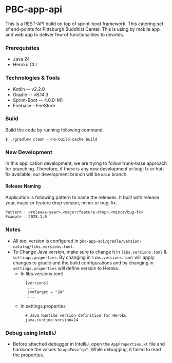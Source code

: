# PBC-app-api
This is a REST-API build on top of sprint-boot framework. This catering set of end-points for Pittsburgh Buddhist Center.  This is using by mobile app 
and web app to deliver few of functionalities to devotes.

### Prerequisites
 * Java 24
 * Heroku CLI

### Technologies & Tools
 * Kotlin -- v2.2.0
 * Gradle -- v8.14.3
 * Sprint-Boot -- 4.0.0-M1
 * Firebase - FireStore

### Build
Build the code by running following command.
<br />
````
$ ./gradlew clean --no-build-cache build
````

### New Development
In this application development, we are trying to follow trunk-base approach for branching. Therefore, if there is any new development or bug-fx or hot-fix
available, our development branch will be `main` branch.

#### Release Naming
Application is following pattern to name the releases. It built with release year, major or feature drop version, minor or bug-fix.
````
Pattern : <release-year>.<major/feature-drop>.<minor/bug-fx> 
Example : 2025.1.0
````

### Notes
 * All tool version is configured in `pbc-app-api/gradle/version-catalog/libs.versions.toml`.
 * To Change Java version, make sure to change it in `libs.versions.toml` & `settings.properties`. By changing in `libs.versions.toml` will apply changes to 
   gradle and the build configurations and by changing in `settings.properties` will define version to Heroku.
   - In libs.versions.toml
     ````
       [versions]
        ...
        jvmTarget = "24"
        ...
     ````
   - In settings.properties
     ````
       # Java Runtime version definition for Heroku
       java.runtime.version=24
     ````

### Debug using IntelliJ
 * Before attached debugger in IntelliJ, open the `AppProperties.kt` file and hardcode the values to `appEnv="qa"`.
   While debugging, it failed to read the properties. 

